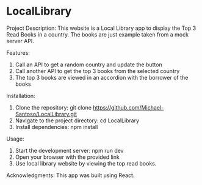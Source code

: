 # LocalLibrary
Project Description: This website is a Local Library app to display the Top 3 Read Books in a country. The books are just example taken from a mock server API.

Features:
1. Call an API to get a random country and update the button
2. Call another API to get the top 3 books from the selected country
3. The top 3 books are viewed in an accordion with the borrower of the books

Installation:
1. Clone the repository: git clone https://github.com/Michael-Santoso/LocalLibrary.git
2. Navigate to the project directory: cd LocalLibrary
3. Install dependencies: npm install

Usage:
1. Start the development server: npm run dev
2. Open your browser with the provided link
3. Use local library website by viewing the top read books.

Acknowledgments:
This app was built using React.
